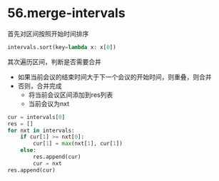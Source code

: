 # 56.merge-intervals


首先对区间按照开始时间排序
```python
intervals.sort(key=lambda x: x[0])
```

其次遍历区间，判断是否需要合并
 - 如果当前会议的结束时间大于下一个会议的开始时间，则重叠，则合并
 - 否则，合并完成
   - 将当前会议区间添加到res列表
   - 当前会议为nxt

```python
cur = intervals[0]
res = []
for nxt in intervals:
    if cur[1] >= nxt[0]:
        cur[1] = max(nxt[1], cur[1])
    else:
        res.append(cur)
        cur = nxt
res.append(cur)

```